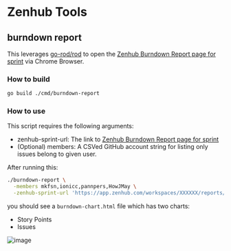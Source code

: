 # Zenhub Tools


## burndown report

This leverages [go-rod/rod](https://github.com/go-rod/rod) to open the 
[Zenhub Burndown Report page for sprint](https://blog.zenhub.com/tracking-sprint-progress-with-scrum-burndown-charts/)
via Chrome Browser. 

### How to build

```bash
go build ./cmd/burndown-report
```

### How to use

This script requires the following arguments:

- zenhub-sprint-url: The link to [Zenhub Burndown Report page for sprint](https://blog.zenhub.com/tracking-sprint-progress-with-scrum-burndown-charts/)
- (Optional) members: A CSVed GitHub account string for listing only issues belong to given user.

After running this:

```bash
./burndown-report \
  -members mkfsn,ionicc,pannpers,HowJMay \
  -zenhub-sprint-url 'https://app.zenhub.com/workspaces/XXXXXX/reports/burndown?milestoneId=YYYYYY&entity=sprints'
```

you should see a `burndown-chart.html` file which has two charts:

- Story Points
- Issues

![image](https://user-images.githubusercontent.com/667169/123982868-f70d7000-d9f5-11eb-9c80-6b7fcc69ef76.png)
